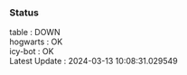 ### Status


table : DOWN  
hogwarts : OK  
icy-bot : OK  
Latest Update : 2024-03-13 10:08:31.029549
